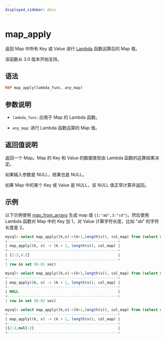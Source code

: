 ```yaml
---
displayed_sidebar: docs
---
```


# map_apply



返回 Map 中所有 Key 或 Value 进行 [Lambda](../Lambda_expression.md) 函数运算后的 Map 值。

该函数从 3.0 版本开始支持。

## 语法

```Haskell
MAP map_apply(lambda_func, any_map)
```

## 参数说明

- `lambda_func`: 应用于 Map 的 Lambda 函数。

- `any_map`: 进行 Lambda 函数运算的 Map 值。

## 返回值说明

返回一个 Map。Map 的 Key 和 Value 的数据类型由 Lambda 函数的运算结果决定。

如果输入参数是 NULL，结果也是 NULL。

如果 Map 中的某个 Key 或 Value 是 NULL，该 NULL 值正常计算并返回。

## 示例

以下示例使用 [map_from_arrays](map_from_arrays.md) 生成 map 值 `{1:"ab",3:"cd"}`。然后使用 Lambda 函数对 Map 中的 Key 加 1，对 Value 计算字符长度，比如 "ab" 的字符长度是 2。

```SQL
mysql> select map_apply((k,v)->(k+1,length(v)), col_map) from (select map_from_arrays([1,3],["ab","cd"]) as col_map)A;
+--------------------------------------------------+
| map_apply((k, v) -> (k + 1, length(v)), col_map) |
+--------------------------------------------------+
| {2:2,4:2}                                        |
+--------------------------------------------------+
1 row in set (0.01 sec)

mysql> select map_apply((k,v)->(k+1,length(v)), col_map) from (select map_from_arrays(null,null) as col_map)A;
+--------------------------------------------------+
| map_apply((k, v) -> (k + 1, length(v)), col_map) |
+--------------------------------------------------+
| NULL                                             |
+--------------------------------------------------+
1 row in set (0.02 sec)

mysql> select map_apply((k,v)->(k+1,length(v)), col_map) from (select map_from_arrays([1,null],["ab","cd"]) as col_map)A;
+--------------------------------------------------+
| map_apply((k, v) -> (k + 1, length(v)), col_map) |
+--------------------------------------------------+
|{2:2,null:2}                                      |
+--------------------------------------------------+
```
